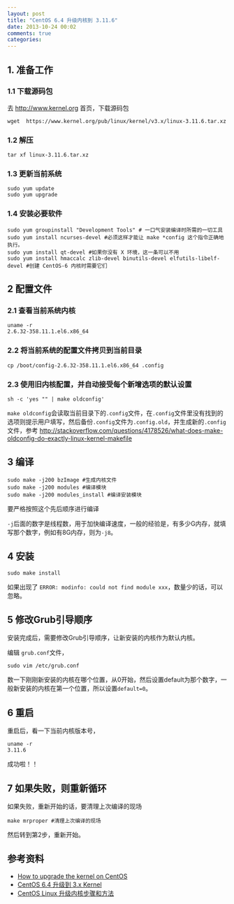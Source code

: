 ```yaml
---
layout: post
title: "CentOS 6.4 升级内核到 3.11.6"
date: 2013-10-24 00:02
comments: true
categories: 
---
```


## 1. 准备工作

### 1.1 下载源码包
去 <http://www.kernel.org> 首页，下载源码包

	wget  https://www.kernel.org/pub/linux/kernel/v3.x/linux-3.11.6.tar.xz

### 1.2 解压

	tar xf linux-3.11.6.tar.xz

### 1.3 更新当前系统

	sudo yum update
	sudo yum upgrade

### 1.4 安装必要软件

	sudo yum groupinstall "Development Tools" # 一口气安装编译时所需的一切工具
	sudo yum install ncurses-devel #必须这样才能让 make *config 这个指令正确地执行。
	sudo yum install qt-devel #如果你没有 X 环境，这一条可以不用
	sudo yum install hmaccalc zlib-devel binutils-devel elfutils-libelf-devel #创建 CentOS-6 内核时需要它们


## 2 配置文件

### 2.1 查看当前系统内核
	
	uname -r
	2.6.32-358.11.1.el6.x86_64

### 2.2 将当前系统的配置文件拷贝到当前目录

	cp /boot/config-2.6.32-358.11.1.el6.x86_64 .config


### 2.3 使用旧内核配置，并自动接受每个新增选项的默认设置

	sh -c 'yes "" | make oldconfig'

`make oldconfig`会读取当前目录下的`.config`文件，在`.config`文件里没有找到的选项则提示用户填写，然后备份`.config`文件为`.config.old`，并生成新的`.config`文件，参考 <http://stackoverflow.com/questions/4178526/what-does-make-oldconfig-do-exactly-linux-kernel-makefile>


## 3 编译

	sudo make -j200 bzImage #生成内核文件
	sudo make -j200 modules #编译模块
	sudo make -j200 modules_install #编译安装模块

要严格按照这个先后顺序进行编译

`-j`后面的数字是线程数，用于加快编译速度，一般的经验是，有多少G内存，就填写那个数字，例如有8G内存，则为`-j8`。


## 4 安装

	sudo make install

如果出现了 `ERROR: modinfo: could not find module xxx`，数量少的话，可以忽略。


## 5 修改Grub引导顺序

安装完成后，需要修改Grub引导顺序，让新安装的内核作为默认内核。

编辑 `grub.conf`文件，

	sudo vim /etc/grub.conf

数一下刚刚新安装的内核在哪个位置，从0开始，然后设置default为那个数字，一般新安装的内核在第一个位置，所以设置`default=0`。


## 6 重启

重启后，看一下当前内核版本号，

	uname -r
	3.11.6

成功啦！！


## 7 如果失败，则重新循环

如果失败，重新开始的话，要清理上次编译的现场 

	make mrproper #清理上次编译的现场 

然后转到第2步，重新开始。


## 参考资料 
* [How to upgrade the kernel on CentOS](http://xmodulo.com/2013/07/how-to-upgrade-the-kernel-on-centos.html)
* [CentOS 6.4 升级到 3.x Kernel](http://winotes.net/centos-64-upgrade-to-kernel-3x.html)
* [CentOS Linux 升级内核步骤和方法](http://my.oschina.net/qichang/blog/101542)